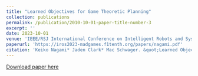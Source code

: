 ```yaml
---
title: "Learned Objectives for Game Theoretic Planning"
collection: publications
permalink: /publication/2010-10-01-paper-title-number-3
excerpt: ''
date: 2023-10-01
venue: 'IEEE/RSJ International Conference on Intelligent Robots and Systems (IROS) 2023; 1st Workshop on Multi-Agent Dynamic Games'
paperurl: 'https://iros2023-madgames.f1tenth.org/papers/nagami.pdf'
citation: 'Keiko Nagami* Jaden Clark* Mac Schwager. &quot;Learned Objectives for Game Theoretic Planning.&quot; <i>IEEE/RSJ International Conference on Intelligent Robots and Systems (IROS) 2023; 1st Workshop on Multi-Agent Dynamic Games</i>.'
---
```


[Download paper here]([https://iros2023-madgames.f1tenth.org/proceedings.html](https://iros2023-madgames.f1tenth.org/papers/nagami.pdf)https://iros2023-madgames.f1tenth.org/papers/nagami.pdf)
